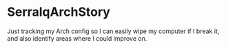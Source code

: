 # SerralqArchStory
Just tracking my Arch config so I can easily wipe my computer if I break it, and also identify areas where I could improve on.
